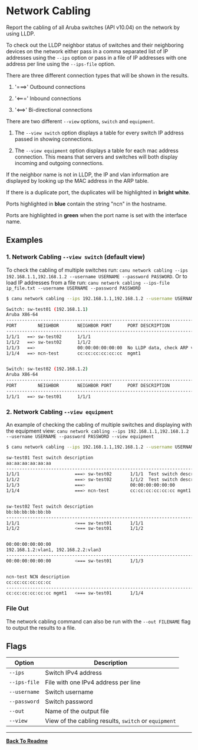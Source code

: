 # Network Cabling

Report the cabling of all Aruba switches (API v10.04) on the network by using LLDP.

To check out the LLDP neighbor status of switches and their neighboring devices on the network either pass in a comma separated list of IP addresses using the `--ips` option or pass in a file of IP addresses with one address per line using the `--ips-file` option.

There are three different connection types that will be shown in the results.

1. '===>' Outbound connections

2. '<===' Inbound connections

3. '<==>' Bi-directional connections

There are two different `--view` options, `switch` and `equipment`.

1. The `--view switch` option displays a table for every switch IP address passed in showing connections.

2. The `--view equipment` option displays a table for each mac address connection. This means that servers
   and switches will both display incoming and outgoing connections.

If the neighbor name is not in LLDP, the IP and vlan information are displayed by looking up the MAC address in the ARP table.

If there is a duplicate port, the duplicates will be highlighted in **bright white**.

Ports highlighted in **blue** contain the string "ncn" in the hostname.

Ports are highlighted in **green** when the port name is set with the interface name.

## Examples

### 1. Network Cabling `--view switch` (default view)

To check the cabling of multiple switches run: `canu network cabling --ips 192.168.1.1,192.168.1.2 --username USERNAME --password PASSWORD`. Or to load IP addresses from a file run: `canu network cabling --ips-file ip_file.txt --username USERNAME --password PASSWORD`

```bash
$ canu network cabling --ips 192.168.1.1,192.168.1.2 --username USERNAME --password PASSWORD

Switch: sw-test01 (192.168.1.1)
Aruba X86-64
----------------------------------------------------------------------------------------------------------------------------------------
PORT        NEIGHBOR       NEIGHBOR PORT      PORT DESCRIPTION                                      DESCRIPTION
----------------------------------------------------------------------------------------------------------------------------------------
1/1/1   ==> sw-test02      1/1/1                                                                    Test switch description
1/1/2   ==> sw-test02      1/1/2                                                                    Test switch2 description
1/1/3   ==>                00:00:00:00:00:00  No LLDP data, check ARP vlan info.                    192.168.1.2:vlan1, 192.168.2.2:vlan3
1/1/4   ==> ncn-test       cc:cc:cc:cc:cc:cc  mgmt1                                                 NCN description


Switch: sw-test02 (192.168.1.2)
Aruba X86-64
----------------------------------------------------------------------------------------------------------------------------------------
PORT        NEIGHBOR       NEIGHBOR PORT      PORT DESCRIPTION                                      DESCRIPTION
----------------------------------------------------------------------------------------------------------------------------------------
1/1/1   ==> sw-test01      1/1/1                                                                    Test switch description
```

### 2. Network Cabling `--view equipment`

An example of checking the cabling of multiple switches and displaying with the equipment view: `canu network cabling --ips 192.168.1.1,192.168.1.2 --username USERNAME --password PASSWORD --view equipment`

```bash
$ canu network cabling --ips 192.168.1.1,192.168.1.2 --username USERNAME --password PASSWORD --view equipment

sw-test01 Test switch description
aa:aa:aa:aa:aa:aa
----------------------------------------------------------------------------------------------------
1/1/1                     ===> sw-test02       1/1/1  Test switch description
1/1/2                     ===> sw-test02       1/1/2  Test switch description
1/1/3                     ===>                 00:00:00:00:00:00
1/1/4                     ===> ncn-test        cc:cc:cc:cc:cc:cc mgmt1 NCN description


sw-test02 Test switch description
bb:bb:bb:bb:bb:bb
----------------------------------------------------------------------------------------------------
1/1/1                     <=== sw-test01       1/1/1
1/1/2                     <=== sw-test01       1/1/2


00:00:00:00:00:00
192.168.1.2:vlan1, 192.168.2.2:vlan3
----------------------------------------------------------------------------------------------------
00:00:00:00:00:00         <=== sw-test01       1/1/3


ncn-test NCN description
cc:cc:cc:cc:cc:cc
----------------------------------------------------------------------------------------------------
cc:cc:cc:cc:cc:cc mgmt1   <=== sw-test01       1/1/4
```

### File Out

The network cabling command can also be run with the `--out FILENAME` flag to output the results to a file.

## Flags

| Option       | Description                                          |
| ------------ | ---------------------------------------------------- |
| `--ips`      | Switch IPv4 address                                  |
| `--ips-file` | File with one IPv4 address per line                  |
| `--username` | Switch username                                      |
| `--password` | Switch password                                      |
| `--out`      | Name of the output file                              |
| `--view`     | View of the cabling results, `switch` or `equipment` |

---

**[Back To Readme](/readme.md)**<br>

